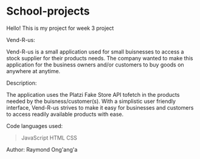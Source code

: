 # School-projects
Hello! This is my project for week 3 project

Vend-R-us:


Vend-R-us is a small application used for small buisnesses to access a stock supplier for their products needs. The company wanted to make this application for the business owners and/or customers to buy goods on anywhere at anytime.

Description:


The application uses the Platzi Fake Store API tofetch in the products needed by the buisness/customer(s). With a simplistic user friendly interface, Vend-R-us strives to make it easy for businesses and customers to access readily available products with ease.

Code languages used:
>JavaScript
>HTML
>CSS

Author: 
Raymond Ong'ang'a